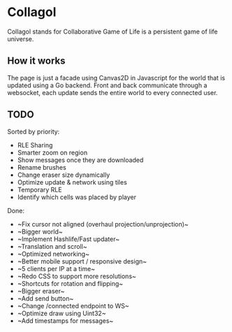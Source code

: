 # Collagol

Collagol stands for Collaborative Game of Life is a persistent game of life universe.  

## How it works

The page is just a facade using Canvas2D in Javascript for the world that is updated using a Go backend.
Front and back communicate through a websocket, each update sends the entire world to every connected user. 

## TODO

Sorted by priority:
 * RLE Sharing
 * Smarter zoom on region
 * Show messages once they are downloaded
 * Rename brushes
 * Change eraser size dynamically
 * Optimize update & network using tiles
 * Temporary RLE
 * Identify which cells was placed by player

Done:
 * ~Fix cursor not aligned (overhaul projection/unprojection)~
 * ~Bigger world~
 * ~Implement Hashlife/Fast updater~
 * ~Translation and scroll~
 * ~Optimized networking~
 * ~Better mobile support / responsive design~
 * ~5 clients per IP at a time~
 * ~Redo CSS to support more resolutions~
 * ~Shortcuts for rotation and flipping~
 * ~Bigger eraser~
 * ~Add send button~
 * ~Change /connected endpoint to WS~
 * ~Optimize draw using Uint32~
 * ~Add timestamps for messages~
 
